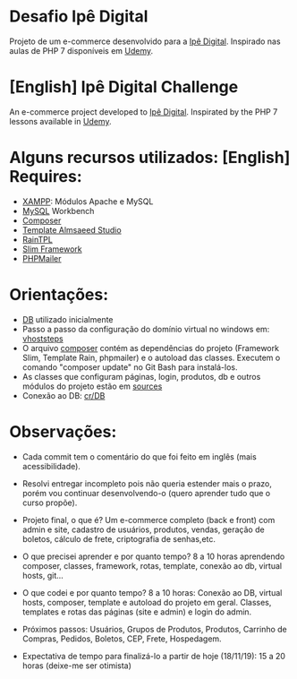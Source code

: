# Desafio Ipê Digital

Projeto de um e-commerce desenvolvido para a [Ipê Digital](http://ipe.digital). Inspirado nas aulas de PHP 7 disponíveis em [Udemy](https://www.udemy.com/course/curso-php-7-online).


# [English] Ipê Digital Challenge

An e-commerce project developed to [Ipê Digital](http://ipe.digital). Inspirated by the PHP 7 lessons available in [Udemy](https://www.udemy.com/course/curso-php-7-online).


# Alguns recursos utilizados: [English] Requires:

- [XAMPP](https://www.apachefriends.org/pt_br/index.html): Módulos Apache e MySQL
- [MySQL](https://www.mysql.com/) Workbench
- [Composer](https://getcomposer.org/)
- [Template Almsaeed Studio](https://almsaeedstudio.com)
- [RainTPL](https://github.com/feulf/raintpl3)
- [Slim Framework](http://www.slimframework.com/)
- [PHPMailer](https://github.com/PHPMailer/PHPMailer)

# Orientações:

- [DB](https://github.com/amandaflorpm/ipedigital/tree/master/db) utilizado inicialmente
- Passo a passo da configuração do domínio virtual no windows em: [vhoststeps](https://github.com/amandaflorpm/ipedigital/tree/master/ipedigital/vhoststeps)
- O arquivo [composer](https://github.com/amandaflorpm/ipedigital/blob/master/composer.json) contém as dependências do projeto (Framework Slim, Template Rain, phpmailer) e o autoload das classes. Executem o comando "composer update" no Git Bash para instalá-los.
- As classes que configuram páginas, login, produtos, db e outros módulos do projeto estão em [sources](https://github.com/amandaflorpm/ipedigital/tree/master/vendor/hcodebr/php-classes/src)
- Conexão ao DB: [cr/DB](https://github.com/amandaflorpm/ipedigital/tree/master/vendor/hcodebr/php-classes/src/DB)

# Observações:

- Cada commit tem o comentário do que foi feito em inglês (mais acessibilidade).

- Resolvi entregar incompleto pois não queria estender mais o prazo, porém vou continuar desenvolvendo-o (quero aprender tudo que o curso propõe).

- Projeto final, o que é?
Um e-commerce completo (back e front) com admin e site, cadastro de usuários, produtos, vendas, geração de boletos, cálculo de frete, criptografia de senhas,etc.

- O que precisei aprender e por quanto tempo?
8 a 10 horas aprendendo composer, classes, framework, rotas, template, conexão ao db, virtual hosts, git...

- O que codei e por quanto tempo?
8 a 10 horas:
Conexão ao DB, virtual hosts, composer, template e autoload do projeto em geral. Classes, templates e rotas das páginas (site e admin) e login do admin.

- Próximos passos: Usuários, Grupos de Produtos, Produtos, Carrinho de Compras, Pedidos, Boletos, CEP, Frete, Hospedagem.

- Expectativa de tempo para finalizá-lo a partir de hoje (18/11/19): 
15 a 20 horas (deixe-me ser otimista)
